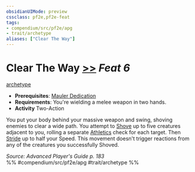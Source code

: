 ```yaml
---
obsidianUIMode: preview
cssclass: pf2e,pf2e-feat
tags:
- compendium/src/pf2e/apg
- trait/archetype
aliases: ["Clear The Way"]
---
```

# Clear The Way  [>>](../../Rules/core-rulebook/chapter-9-playing-the-game.md#Actions "Two-Action") *Feat 6*  
[archetype](../../Rules/traits/archetype.md)  

- **Prerequisites**: [Mauler Dedication](mauler-dedication-apg.md)
- **Requirements**: You're wielding a melee weapon in two hands.
- **Activity** Two-Action

You put your body behind your massive weapon and swing, shoving enemies to clear a wide path. You attempt to [Shove](../../Rules/actions/shove.md) up to five creatures adjacent to you, rolling a separate [Athletics](../skills.md#Athletics) check for each target. Then [Stride](../../Rules/actions/stride.md) up to half your Speed. This movement doesn't trigger reactions from any of the creatures you successfully Shoved.

*Source: Advanced Player's Guide p. 183*  
%% #compendium/src/pf2e/apg #trait/archetype %%